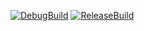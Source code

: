[![DebugBuild](https://github.com/AbeYuhi/Solo/actions/workflows/DebugBuild.yml/badge.svg)](https://github.com/AbeYuhi/Solo/actions/workflows/DebugBuild.yml)
[![ReleaseBuild](https://github.com/AbeYuhi/Solo/actions/workflows/ReleaseBuild.yml/badge.svg)](https://github.com/AbeYuhi/Solo/actions/workflows/ReleaseBuild.yml)
